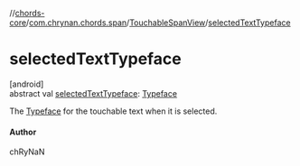 //[chords-core](../../../index.md)/[com.chrynan.chords.span](../index.md)/[TouchableSpanView](index.md)/[selectedTextTypeface](selected-text-typeface.md)

# selectedTextTypeface

[android]\
abstract val [selectedTextTypeface](selected-text-typeface.md): [Typeface](https://developer.android.com/reference/kotlin/android/graphics/Typeface.html)

The [Typeface](https://developer.android.com/reference/kotlin/android/graphics/Typeface.html) for the touchable text when it is selected.

#### Author

chRyNaN

